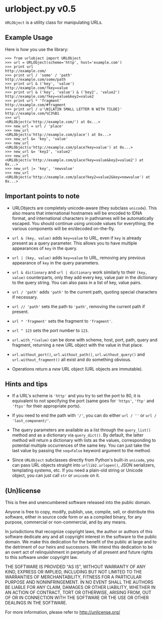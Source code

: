 # urlobject.py v0.5

`URLObject` is a utility class for manipulating URLs.

## Example Usage

Here is how you use the library:
    
    >>> from urlobject import URLObject
    >>> url = URLObject(scheme='http', host='example.com')
    >>> print url
    http://example.com/
    >>> print url / 'some' / 'path'
    http://example.com/some/path
    >>> print url & ('key', 'value')
    http://example.com/?key=value
    >>> print url & ('key', 'value') & ('key2', 'value2')
    http://example.com/?key=value&key2=value2
    >>> print url * 'fragment'
    http://example.com/#fragment
    >>> print url / u'\N{LATIN SMALL LETTER N WITH TILDE}'
    http://example.com/%C3%B1
    >>> url
    <URLObject(u'http://example.com/') at 0x...>
    >>> new_url = url / 'place'
    >>> new_url
    <URLObject(u'http://example.com/place') at 0x...>
    >>> new_url &= 'key', 'value'
    >>> new_url
    <URLObject(u'http://example.com/place?key=value') at 0x...>
    >>> new_url &= 'key2', 'value2'
    >>> new_url
    <URLObject(u'http://example.com/place?key=value&key2=value2') at 0x...>
    >>> new_url |= 'key', 'newvalue'
    >>> new_url
    <URLObject(u'http://example.com/place?key2=value2&key=newvalue') at 0x...>
    
## Important points to note
    
* URLObjects are completely unicode-aware (they subclass `unicode`). This also means that international hostnames will be encoded to IDNA format, and international characters in pathnames will be automatically escaped. You should continue using unicode values for everything; the various components will be en/decoded on-the-fly.

* `url & (key, value)` adds `key=value` to URL, even if `key` is already present as a query parameter. This allows you to have multiple appearances of `key` in the query.

* `url | (key, value)` adds `key=value` to URL, removing any previous appearance of `key` in the query parameters.

* `url & dictionary` and `url | dictionary` work similarly to their `(key, value)` counterparts, only they add every key, value pair in the dictionary to the query string. You can also pass in a list of key, value pairs.

* `url / 'path'` adds `'path'` to the current path, quoting special characters if necessary.

* `url // 'path'` sets the path to `'path'`, removing the current path if present.

* `url * 'fragment'` sets the fragment to `'fragment'`.

* `url ^ 123` sets the port number to `123`.

* `url.with_*(value)` can be done with scheme, host, port, path, query and fragment, returning a new URL object with the value in that place.

* `url.without_port()`, `url.without_path()`, `url.without_query()` and `url.without_fragment()` all exist and do something obvious.

* Operations return a *new* URL object (URL objects are immutable).

## Hints and tips
    
* If a URL's scheme is `'http'` and you try to set the port to 80, it is equivalent to not specifying the port (same goes for `'https'`, `'ftp'` and `'ftps'` for their appropriate ports).

* If you need to end the path with `'/'`, you can do either `url / ''` or `url / 'last_component/'`.

* The query parameters are available as a list through the `query_list()` method and as a dictionary via `query_dict()`. By default, the latter method will return a dictionary with lists as the values, corresponding to potential multiple occurrences of the same key. You can just take the last value by passing the `seq=False` keyword argument to the method.

* Since `URLObject` subclasses directly from Python's built-in `unicode`, you can pass URL objects straight into `urllib2.urlopen()`, JSON serializers, templating systems, etc. If you need a plain-old string or Unicode object, you can just call `str` or `unicode` on it.

## (Un)license

This is free and unencumbered software released into the public domain.

Anyone is free to copy, modify, publish, use, compile, sell, or distribute this
software, either in source code form or as a compiled binary, for any purpose,
commercial or non-commercial, and by any means.

In jurisdictions that recognize copyright laws, the author or authors of this
software dedicate any and all copyright interest in the software to the public
domain. We make this dedication for the benefit of the public at large and to
the detriment of our heirs and successors. We intend this dedication to be an
overt act of relinquishment in perpetuity of all present and future rights to
this software under copyright law.

THE SOFTWARE IS PROVIDED "AS IS", WITHOUT WARRANTY OF ANY KIND, EXPRESS OR
IMPLIED, INCLUDING BUT NOT LIMITED TO THE WARRANTIES OF MERCHANTABILITY, FITNESS
FOR A PARTICULAR PURPOSE AND NONINFRINGEMENT. IN NO EVENT SHALL THE AUTHORS BE
LIABLE FOR ANY CLAIM, DAMAGES OR OTHER LIABILITY, WHETHER IN AN ACTION OF
CONTRACT, TORT OR OTHERWISE, ARISING FROM, OUT OF OR IN CONNECTION WITH THE
SOFTWARE OR THE USE OR OTHER DEALINGS IN THE SOFTWARE.

For more information, please refer to <http://unlicense.org/>

